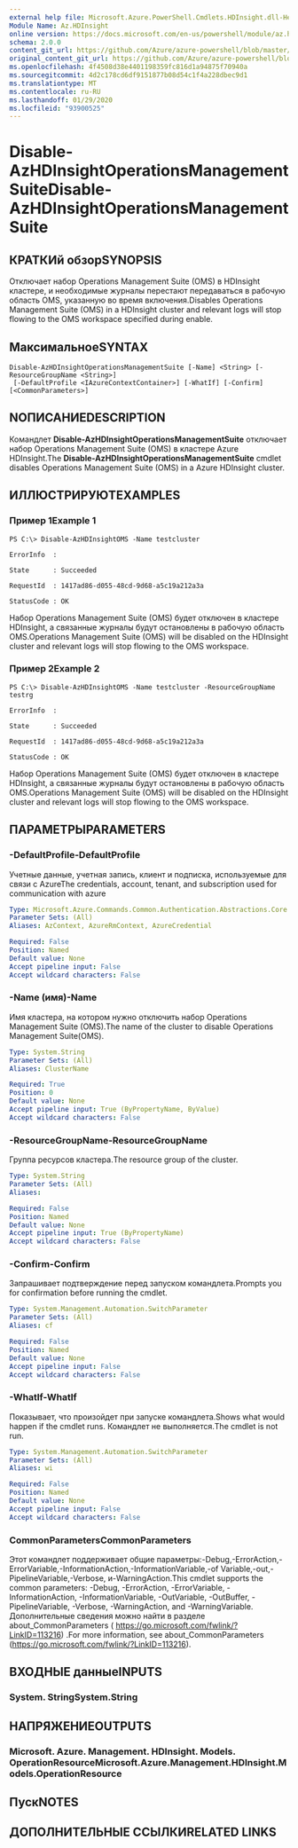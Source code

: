 ```yaml
---
external help file: Microsoft.Azure.PowerShell.Cmdlets.HDInsight.dll-Help.xml
Module Name: Az.HDInsight
online version: https://docs.microsoft.com/en-us/powershell/module/az.hdinsight/disable-azhdinsightoperationsmanagementsuite
schema: 2.0.0
content_git_url: https://github.com/Azure/azure-powershell/blob/master/src/HDInsight/HDInsight/help/Disable-AzHDInsightOperationsManagementSuite.md
original_content_git_url: https://github.com/Azure/azure-powershell/blob/master/src/HDInsight/HDInsight/help/Disable-AzHDInsightOperationsManagementSuite.md
ms.openlocfilehash: 4f4508d38e4401198359fc816d1a94875f70940a
ms.sourcegitcommit: 4d2c178cd6df9151877b08d54c1f4a228dbec9d1
ms.translationtype: MT
ms.contentlocale: ru-RU
ms.lasthandoff: 01/29/2020
ms.locfileid: "93900525"
---
```

# <span data-ttu-id="17734-101">Disable-AzHDInsightOperationsManagementSuite</span><span class="sxs-lookup"><span data-stu-id="17734-101">Disable-AzHDInsightOperationsManagementSuite</span></span>

## <span data-ttu-id="17734-102">КРАТКИй обзор</span><span class="sxs-lookup"><span data-stu-id="17734-102">SYNOPSIS</span></span>
<span data-ttu-id="17734-103">Отключает набор Operations Management Suite (OMS) в HDInsight кластере, и необходимые журналы перестают передаваться в рабочую область OMS, указанную во время включения.</span><span class="sxs-lookup"><span data-stu-id="17734-103">Disables Operations Management Suite (OMS) in a HDInsight cluster and relevant logs will stop flowing to the OMS workspace specified during enable.</span></span>

## <span data-ttu-id="17734-104">Максимальное</span><span class="sxs-lookup"><span data-stu-id="17734-104">SYNTAX</span></span>

```
Disable-AzHDInsightOperationsManagementSuite [-Name] <String> [-ResourceGroupName <String>]
 [-DefaultProfile <IAzureContextContainer>] [-WhatIf] [-Confirm] [<CommonParameters>]
```

## <span data-ttu-id="17734-105">NОПИСАНИЕ</span><span class="sxs-lookup"><span data-stu-id="17734-105">DESCRIPTION</span></span>
<span data-ttu-id="17734-106">Командлет **Disable-AzHDInsightOperationsManagementSuite** отключает набор Operations Management Suite (OMS) в кластере Azure HDInsight.</span><span class="sxs-lookup"><span data-stu-id="17734-106">The **Disable-AzHDInsightOperationsManagementSuite** cmdlet disables Operations Management Suite (OMS) in a Azure HDInsight cluster.</span></span>

## <span data-ttu-id="17734-107">ИЛЛЮСТРИРУЮТ</span><span class="sxs-lookup"><span data-stu-id="17734-107">EXAMPLES</span></span>

### <span data-ttu-id="17734-108">Пример 1</span><span class="sxs-lookup"><span data-stu-id="17734-108">Example 1</span></span>
```
PS C:\> Disable-AzHDInsightOMS -Name testcluster

ErrorInfo  :

State      : Succeeded

RequestId  : 1417ad86-d055-48cd-9d68-a5c19a212a3a

StatusCode : OK
```

<span data-ttu-id="17734-109">Набор Operations Management Suite (OMS) будет отключен в кластере HDInsight, а связанные журналы будут остановлены в рабочую область OMS.</span><span class="sxs-lookup"><span data-stu-id="17734-109">Operations Management Suite (OMS) will be disabled on the HDInsight cluster and relevant logs will stop flowing to the OMS workspace.</span></span>

### <span data-ttu-id="17734-110">Пример 2</span><span class="sxs-lookup"><span data-stu-id="17734-110">Example 2</span></span>
```
PS C:\> Disable-AzHDInsightOMS -Name testcluster -ResourceGroupName testrg

ErrorInfo  :

State      : Succeeded

RequestId  : 1417ad86-d055-48cd-9d68-a5c19a212a3a

StatusCode : OK
```

<span data-ttu-id="17734-111">Набор Operations Management Suite (OMS) будет отключен в кластере HDInsight, а связанные журналы будут остановлены в рабочую область OMS.</span><span class="sxs-lookup"><span data-stu-id="17734-111">Operations Management Suite (OMS) will be disabled on the HDInsight cluster and relevant logs will stop flowing to the OMS workspace.</span></span>

## <span data-ttu-id="17734-112">ПАРАМЕТРЫ</span><span class="sxs-lookup"><span data-stu-id="17734-112">PARAMETERS</span></span>

### <span data-ttu-id="17734-113">-DefaultProfile</span><span class="sxs-lookup"><span data-stu-id="17734-113">-DefaultProfile</span></span>
<span data-ttu-id="17734-114">Учетные данные, учетная запись, клиент и подписка, используемые для связи с Azure</span><span class="sxs-lookup"><span data-stu-id="17734-114">The credentials, account, tenant, and subscription used for communication with azure</span></span>

```yaml
Type: Microsoft.Azure.Commands.Common.Authentication.Abstractions.Core.IAzureContextContainer
Parameter Sets: (All)
Aliases: AzContext, AzureRmContext, AzureCredential

Required: False
Position: Named
Default value: None
Accept pipeline input: False
Accept wildcard characters: False
```

### <span data-ttu-id="17734-115">-Name (имя)</span><span class="sxs-lookup"><span data-stu-id="17734-115">-Name</span></span>
<span data-ttu-id="17734-116">Имя кластера, на котором нужно отключить набор Operations Management Suite (OMS).</span><span class="sxs-lookup"><span data-stu-id="17734-116">The name of the cluster to disable Operations Management Suite(OMS).</span></span>

```yaml
Type: System.String
Parameter Sets: (All)
Aliases: ClusterName

Required: True
Position: 0
Default value: None
Accept pipeline input: True (ByPropertyName, ByValue)
Accept wildcard characters: False
```

### <span data-ttu-id="17734-117">-ResourceGroupName</span><span class="sxs-lookup"><span data-stu-id="17734-117">-ResourceGroupName</span></span>
<span data-ttu-id="17734-118">Группа ресурсов кластера.</span><span class="sxs-lookup"><span data-stu-id="17734-118">The resource group of the cluster.</span></span>

```yaml
Type: System.String
Parameter Sets: (All)
Aliases:

Required: False
Position: Named
Default value: None
Accept pipeline input: True (ByPropertyName)
Accept wildcard characters: False
```

### <span data-ttu-id="17734-119">-Confirm</span><span class="sxs-lookup"><span data-stu-id="17734-119">-Confirm</span></span>
<span data-ttu-id="17734-120">Запрашивает подтверждение перед запуском командлета.</span><span class="sxs-lookup"><span data-stu-id="17734-120">Prompts you for confirmation before running the cmdlet.</span></span>

```yaml
Type: System.Management.Automation.SwitchParameter
Parameter Sets: (All)
Aliases: cf

Required: False
Position: Named
Default value: None
Accept pipeline input: False
Accept wildcard characters: False
```

### <span data-ttu-id="17734-121">-WhatIf</span><span class="sxs-lookup"><span data-stu-id="17734-121">-WhatIf</span></span>
<span data-ttu-id="17734-122">Показывает, что произойдет при запуске командлета.</span><span class="sxs-lookup"><span data-stu-id="17734-122">Shows what would happen if the cmdlet runs.</span></span> <span data-ttu-id="17734-123">Командлет не выполняется.</span><span class="sxs-lookup"><span data-stu-id="17734-123">The cmdlet is not run.</span></span>

```yaml
Type: System.Management.Automation.SwitchParameter
Parameter Sets: (All)
Aliases: wi

Required: False
Position: Named
Default value: None
Accept pipeline input: False
Accept wildcard characters: False
```

### <span data-ttu-id="17734-124">CommonParameters</span><span class="sxs-lookup"><span data-stu-id="17734-124">CommonParameters</span></span>
<span data-ttu-id="17734-125">Этот командлет поддерживает общие параметры:-Debug,-ErrorAction,-ErrorVariable,-InformationAction,-InformationVariable,-of Variable,-out,-PipelineVariable,-Verbose, и-WarningAction.</span><span class="sxs-lookup"><span data-stu-id="17734-125">This cmdlet supports the common parameters: -Debug, -ErrorAction, -ErrorVariable, -InformationAction, -InformationVariable, -OutVariable, -OutBuffer, -PipelineVariable, -Verbose, -WarningAction, and -WarningVariable.</span></span> <span data-ttu-id="17734-126">Дополнительные сведения можно найти в разделе about_CommonParameters ( https://go.microsoft.com/fwlink/?LinkID=113216) .</span><span class="sxs-lookup"><span data-stu-id="17734-126">For more information, see about_CommonParameters (https://go.microsoft.com/fwlink/?LinkID=113216).</span></span>

## <span data-ttu-id="17734-127">ВХОДНЫЕ данные</span><span class="sxs-lookup"><span data-stu-id="17734-127">INPUTS</span></span>

### <span data-ttu-id="17734-128">System. String</span><span class="sxs-lookup"><span data-stu-id="17734-128">System.String</span></span>

## <span data-ttu-id="17734-129">НАПРЯЖЕНИЕ</span><span class="sxs-lookup"><span data-stu-id="17734-129">OUTPUTS</span></span>

### <span data-ttu-id="17734-130">Microsoft. Azure. Management. HDInsight. Models. OperationResource</span><span class="sxs-lookup"><span data-stu-id="17734-130">Microsoft.Azure.Management.HDInsight.Models.OperationResource</span></span>

## <span data-ttu-id="17734-131">Пуск</span><span class="sxs-lookup"><span data-stu-id="17734-131">NOTES</span></span>

## <span data-ttu-id="17734-132">ДОПОЛНИТЕЛЬНЫЕ ССЫЛКИ</span><span class="sxs-lookup"><span data-stu-id="17734-132">RELATED LINKS</span></span>
